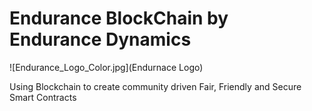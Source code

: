 # Endurance BlockChain by Endurance Dynamics

![Endurance_Logo_Color.jpg](Endurnace Logo)

Using Blockchain to create community driven Fair, Friendly and Secure Smart Contracts








